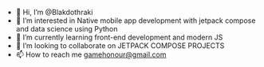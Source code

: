 - 👋 Hi, I’m @Blakdothraki
- 👀 I’m interested in Native mobile app development with jetpack compose and data science using Python 
- 🌱 I’m currently learning front-end development and modern JS 
- 💞️ I’m looking to collaborate on JETPACK COMPOSE PROJECTS 
- 📫 How to reach me gamehonour@gmail.com 

<!---
Blakdothraki/Blakdothraki is a ✨ special ✨ repository because its `README.md` (this file) appears on your GitHub profile.
You can click the Preview link to take a look at your changes.
--->
